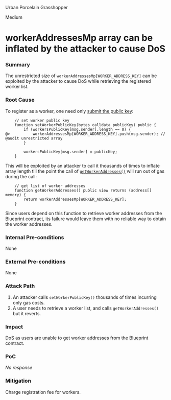 Urban Porcelain Grasshopper

Medium

# workerAddressesMp array can be inflated by the attacker to cause DoS

### Summary

The unrestricted size of `workerAddressesMp[WORKER_ADDRESS_KEY]` can be exploited by the attacker to cause DoS while retrieving the registered worker list. 

### Root Cause

To register as a worker, one need only [submit the public key](https://github.com/sherlock-audit/2025-03-crestal-network/blob/main/crestal-omni-contracts/src/BlueprintCore.sol#L689-L695):

```solidity
    // set worker public key
    function setWorkerPublicKey(bytes calldata publicKey) public {
        if (workersPublicKey[msg.sender].length == 0) {
@>          workerAddressesMp[WORKER_ADDRESS_KEY].push(msg.sender); // @audit unrestricted array
        }

        workersPublicKey[msg.sender] = publicKey;
    }
```
This will be exploited by an attacker to call it thousands of times to inflate array length till the point the call of [`getWorkerAddresses()`](https://github.com/sherlock-audit/2025-03-crestal-network/blob/main/crestal-omni-contracts/src/BlueprintCore.sol#L698-L700) will run out of gas during the call:

```solidity
    // get list of worker addresses
    function getWorkerAddresses() public view returns (address[] memory) {
        return workerAddressesMp[WORKER_ADDRESS_KEY];
    }
```

Since users depend on this function to retrieve worker addresses from the Blueprint contract, its failure would leave them with no reliable way to obtain the worker addresses.

### Internal Pre-conditions

None

### External Pre-conditions

None

### Attack Path

1. An attacker calls `setWorkerPublicKey()` thousands of times incurring only gas costs.
2. A user needs to retrieve a worker list, and calls `getWorkerAddresses()` but it reverts.

### Impact

DoS as users are unable to get worker addresses from the Blueprint contract.

### PoC

_No response_

### Mitigation

Charge registration fee for workers.
